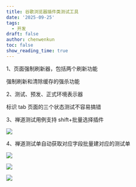 ```yaml
---
title: 谷歌浏览器插件类测试工具
date: '2025-09-25'
tags:
  - 开发
draft: false
author: chenwenkun
toc: false
show_reading_time: true
---
```

1、页面强制刷新器，包括两个刷新功能

强制刷新和清除缓存的强杀功能

2、测试、预发、正式环境表示器

标识 tab 页面的三个状态测试不容易搞错

3、禅道测试用例支持 shift+批量选择插件

![](https://prod-files-secure.s3.us-west-2.amazonaws.com/c205fb54-92b2-4987-8be3-972b67d27acc/7ca8990d-2ef0-4ad6-8256-c807dbb8b3d5/image.png?X-Amz-Algorithm=AWS4-HMAC-SHA256&X-Amz-Content-Sha256=UNSIGNED-PAYLOAD&X-Amz-Credential=ASIAZI2LB4663JRLCZXJ%2F20251024%2Fus-west-2%2Fs3%2Faws4_request&X-Amz-Date=20251024T004710Z&X-Amz-Expires=3600&X-Amz-Security-Token=IQoJb3JpZ2luX2VjEJj%2F%2F%2F%2F%2F%2F%2F%2F%2F%2FwEaCXVzLXdlc3QtMiJHMEUCIDua5rzezXp6pJzyd%2FCLVx8JUOwooZHEsopq%2BS0TbU9NAiEAwqT%2BuWvpDh3lXEdPLqUnlXZzTEaIUJoRx%2FEx0QE%2B3wIq%2FwMIURAAGgw2Mzc0MjMxODM4MDUiDPseUswE8mxGcNT8wyrcA7BagA1imaxCi3sHpTbJrC68WNjWC1RZtTgWC5h3eHS1ooHyXXeibcUzvfQYpnZMKhw8BwN5rmUMfVGddStNeQfVEaCW2w7oWi%2Fj%2FvWanCnTnfDItdFkGhzxnRSHUYk6Ad6JuPdJHKVAhgx9h26aVg9A5%2BAnuxMcFEdk6mHUH%2FQsynplhkoUu2mozaCNgXGqlwitkpOAgFAZWb7gXm4nlZZI%2B3B0fktyyE6dZ2u0s7%2BVIN%2F4FNAnztEqJBbx5M5KHZnv3b8CLvanfGVJ3P66pssKnp3cnS51jrJprIvmVWruLRkVedi0X4xryDfyET33dOaM1GZqrSSKEjybFtHVeVPm3tX9I9w5%2FabXNsaBhP%2FyYeNITS1ixbifiFc9y5BWBRnUXcEiZ4ORJTkI7zgQIwqocdwccHXnJbPRvIWuwI%2FIh1DbmnsjKnJ7EWdJIK6HqqNmbLCNQ2Ecf6bPlTrqRJpI%2FWkB3SXOCUU9Hsm1VlQpjfagNLFbQvOLPu%2BWi4i2mhfp0yR2lTVj8bS79HsI6wrejVBf%2BFmzZWKFx2r4UKrINAaeODXpCljTqMkoOOxvCAzMeePfqOXHUw68WfecyRAo3nF3ChJBGgqNM6F07z%2FXqlpz%2BdvKTRXegwm%2FMKqA68cGOqUBrKPKLoOh%2BT1WkqCUgEQ6CDYq%2BksLHqw%2BuLKESYCRVkSN68FSZg5Q0ivABQ41eQoqEz95D8rNEYuWNIBuxvjTcUn4YBe2ua5DB6HjjVNxL%2FD7VQodctg0unCXdr7Y9IjhL3rZQimPhc2PV%2B1d2epV53ijy6SfB1Ar8q7YnGF74rIo5BGPdfGApxmZixEIcpNrvDVnr4w09myXYOVBuVZtP4YqmazZ&X-Amz-Signature=aba3f623fe6a888ecf54e73670fd0318ff66ad21465da17f1cabc8b302cef182&X-Amz-SignedHeaders=host&x-amz-checksum-mode=ENABLED&x-id=GetObject)

4、禅道测试单自动获取对应字段批量建对应的测试单

![](https://prod-files-secure.s3.us-west-2.amazonaws.com/c205fb54-92b2-4987-8be3-972b67d27acc/1ea39b01-dd1c-4a56-bb09-4fe87447f5c7/image.png?X-Amz-Algorithm=AWS4-HMAC-SHA256&X-Amz-Content-Sha256=UNSIGNED-PAYLOAD&X-Amz-Credential=ASIAZI2LB4663JRLCZXJ%2F20251024%2Fus-west-2%2Fs3%2Faws4_request&X-Amz-Date=20251024T004710Z&X-Amz-Expires=3600&X-Amz-Security-Token=IQoJb3JpZ2luX2VjEJj%2F%2F%2F%2F%2F%2F%2F%2F%2F%2FwEaCXVzLXdlc3QtMiJHMEUCIDua5rzezXp6pJzyd%2FCLVx8JUOwooZHEsopq%2BS0TbU9NAiEAwqT%2BuWvpDh3lXEdPLqUnlXZzTEaIUJoRx%2FEx0QE%2B3wIq%2FwMIURAAGgw2Mzc0MjMxODM4MDUiDPseUswE8mxGcNT8wyrcA7BagA1imaxCi3sHpTbJrC68WNjWC1RZtTgWC5h3eHS1ooHyXXeibcUzvfQYpnZMKhw8BwN5rmUMfVGddStNeQfVEaCW2w7oWi%2Fj%2FvWanCnTnfDItdFkGhzxnRSHUYk6Ad6JuPdJHKVAhgx9h26aVg9A5%2BAnuxMcFEdk6mHUH%2FQsynplhkoUu2mozaCNgXGqlwitkpOAgFAZWb7gXm4nlZZI%2B3B0fktyyE6dZ2u0s7%2BVIN%2F4FNAnztEqJBbx5M5KHZnv3b8CLvanfGVJ3P66pssKnp3cnS51jrJprIvmVWruLRkVedi0X4xryDfyET33dOaM1GZqrSSKEjybFtHVeVPm3tX9I9w5%2FabXNsaBhP%2FyYeNITS1ixbifiFc9y5BWBRnUXcEiZ4ORJTkI7zgQIwqocdwccHXnJbPRvIWuwI%2FIh1DbmnsjKnJ7EWdJIK6HqqNmbLCNQ2Ecf6bPlTrqRJpI%2FWkB3SXOCUU9Hsm1VlQpjfagNLFbQvOLPu%2BWi4i2mhfp0yR2lTVj8bS79HsI6wrejVBf%2BFmzZWKFx2r4UKrINAaeODXpCljTqMkoOOxvCAzMeePfqOXHUw68WfecyRAo3nF3ChJBGgqNM6F07z%2FXqlpz%2BdvKTRXegwm%2FMKqA68cGOqUBrKPKLoOh%2BT1WkqCUgEQ6CDYq%2BksLHqw%2BuLKESYCRVkSN68FSZg5Q0ivABQ41eQoqEz95D8rNEYuWNIBuxvjTcUn4YBe2ua5DB6HjjVNxL%2FD7VQodctg0unCXdr7Y9IjhL3rZQimPhc2PV%2B1d2epV53ijy6SfB1Ar8q7YnGF74rIo5BGPdfGApxmZixEIcpNrvDVnr4w09myXYOVBuVZtP4YqmazZ&X-Amz-Signature=1e38fef3692667a8dab52eb73b4828c8b4f25a2f2c7d3cb3a1c7dfec090ed9b8&X-Amz-SignedHeaders=host&x-amz-checksum-mode=ENABLED&x-id=GetObject)

![](https://prod-files-secure.s3.us-west-2.amazonaws.com/c205fb54-92b2-4987-8be3-972b67d27acc/fa727f1d-546c-42aa-9508-d8d3d1275bcd/image.png?X-Amz-Algorithm=AWS4-HMAC-SHA256&X-Amz-Content-Sha256=UNSIGNED-PAYLOAD&X-Amz-Credential=ASIAZI2LB4663JRLCZXJ%2F20251024%2Fus-west-2%2Fs3%2Faws4_request&X-Amz-Date=20251024T004710Z&X-Amz-Expires=3600&X-Amz-Security-Token=IQoJb3JpZ2luX2VjEJj%2F%2F%2F%2F%2F%2F%2F%2F%2F%2FwEaCXVzLXdlc3QtMiJHMEUCIDua5rzezXp6pJzyd%2FCLVx8JUOwooZHEsopq%2BS0TbU9NAiEAwqT%2BuWvpDh3lXEdPLqUnlXZzTEaIUJoRx%2FEx0QE%2B3wIq%2FwMIURAAGgw2Mzc0MjMxODM4MDUiDPseUswE8mxGcNT8wyrcA7BagA1imaxCi3sHpTbJrC68WNjWC1RZtTgWC5h3eHS1ooHyXXeibcUzvfQYpnZMKhw8BwN5rmUMfVGddStNeQfVEaCW2w7oWi%2Fj%2FvWanCnTnfDItdFkGhzxnRSHUYk6Ad6JuPdJHKVAhgx9h26aVg9A5%2BAnuxMcFEdk6mHUH%2FQsynplhkoUu2mozaCNgXGqlwitkpOAgFAZWb7gXm4nlZZI%2B3B0fktyyE6dZ2u0s7%2BVIN%2F4FNAnztEqJBbx5M5KHZnv3b8CLvanfGVJ3P66pssKnp3cnS51jrJprIvmVWruLRkVedi0X4xryDfyET33dOaM1GZqrSSKEjybFtHVeVPm3tX9I9w5%2FabXNsaBhP%2FyYeNITS1ixbifiFc9y5BWBRnUXcEiZ4ORJTkI7zgQIwqocdwccHXnJbPRvIWuwI%2FIh1DbmnsjKnJ7EWdJIK6HqqNmbLCNQ2Ecf6bPlTrqRJpI%2FWkB3SXOCUU9Hsm1VlQpjfagNLFbQvOLPu%2BWi4i2mhfp0yR2lTVj8bS79HsI6wrejVBf%2BFmzZWKFx2r4UKrINAaeODXpCljTqMkoOOxvCAzMeePfqOXHUw68WfecyRAo3nF3ChJBGgqNM6F07z%2FXqlpz%2BdvKTRXegwm%2FMKqA68cGOqUBrKPKLoOh%2BT1WkqCUgEQ6CDYq%2BksLHqw%2BuLKESYCRVkSN68FSZg5Q0ivABQ41eQoqEz95D8rNEYuWNIBuxvjTcUn4YBe2ua5DB6HjjVNxL%2FD7VQodctg0unCXdr7Y9IjhL3rZQimPhc2PV%2B1d2epV53ijy6SfB1Ar8q7YnGF74rIo5BGPdfGApxmZixEIcpNrvDVnr4w09myXYOVBuVZtP4YqmazZ&X-Amz-Signature=935c2068304d17b8cf932a9d10ffe1ed3d7a76ce839b21fb05a6a33816015538&X-Amz-SignedHeaders=host&x-amz-checksum-mode=ENABLED&x-id=GetObject)

![](https://prod-files-secure.s3.us-west-2.amazonaws.com/c205fb54-92b2-4987-8be3-972b67d27acc/2a374ca8-3be3-4978-8ee1-2331f1db0267/image.png?X-Amz-Algorithm=AWS4-HMAC-SHA256&X-Amz-Content-Sha256=UNSIGNED-PAYLOAD&X-Amz-Credential=ASIAZI2LB4663JRLCZXJ%2F20251024%2Fus-west-2%2Fs3%2Faws4_request&X-Amz-Date=20251024T004710Z&X-Amz-Expires=3600&X-Amz-Security-Token=IQoJb3JpZ2luX2VjEJj%2F%2F%2F%2F%2F%2F%2F%2F%2F%2FwEaCXVzLXdlc3QtMiJHMEUCIDua5rzezXp6pJzyd%2FCLVx8JUOwooZHEsopq%2BS0TbU9NAiEAwqT%2BuWvpDh3lXEdPLqUnlXZzTEaIUJoRx%2FEx0QE%2B3wIq%2FwMIURAAGgw2Mzc0MjMxODM4MDUiDPseUswE8mxGcNT8wyrcA7BagA1imaxCi3sHpTbJrC68WNjWC1RZtTgWC5h3eHS1ooHyXXeibcUzvfQYpnZMKhw8BwN5rmUMfVGddStNeQfVEaCW2w7oWi%2Fj%2FvWanCnTnfDItdFkGhzxnRSHUYk6Ad6JuPdJHKVAhgx9h26aVg9A5%2BAnuxMcFEdk6mHUH%2FQsynplhkoUu2mozaCNgXGqlwitkpOAgFAZWb7gXm4nlZZI%2B3B0fktyyE6dZ2u0s7%2BVIN%2F4FNAnztEqJBbx5M5KHZnv3b8CLvanfGVJ3P66pssKnp3cnS51jrJprIvmVWruLRkVedi0X4xryDfyET33dOaM1GZqrSSKEjybFtHVeVPm3tX9I9w5%2FabXNsaBhP%2FyYeNITS1ixbifiFc9y5BWBRnUXcEiZ4ORJTkI7zgQIwqocdwccHXnJbPRvIWuwI%2FIh1DbmnsjKnJ7EWdJIK6HqqNmbLCNQ2Ecf6bPlTrqRJpI%2FWkB3SXOCUU9Hsm1VlQpjfagNLFbQvOLPu%2BWi4i2mhfp0yR2lTVj8bS79HsI6wrejVBf%2BFmzZWKFx2r4UKrINAaeODXpCljTqMkoOOxvCAzMeePfqOXHUw68WfecyRAo3nF3ChJBGgqNM6F07z%2FXqlpz%2BdvKTRXegwm%2FMKqA68cGOqUBrKPKLoOh%2BT1WkqCUgEQ6CDYq%2BksLHqw%2BuLKESYCRVkSN68FSZg5Q0ivABQ41eQoqEz95D8rNEYuWNIBuxvjTcUn4YBe2ua5DB6HjjVNxL%2FD7VQodctg0unCXdr7Y9IjhL3rZQimPhc2PV%2B1d2epV53ijy6SfB1Ar8q7YnGF74rIo5BGPdfGApxmZixEIcpNrvDVnr4w09myXYOVBuVZtP4YqmazZ&X-Amz-Signature=60ec3bb1de3b7a99032539a83e565b29c588fa3486166b75eabb62f54cfca4f8&X-Amz-SignedHeaders=host&x-amz-checksum-mode=ENABLED&x-id=GetObject)
